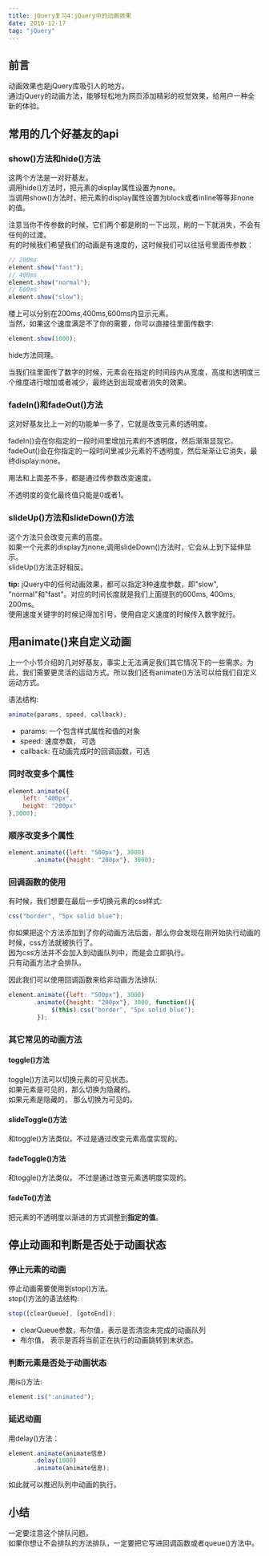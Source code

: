 ```yaml
---
title: jQuery复习4:jQuery中的动画效果
date: 2016-12-17
tag: "jQuery"
---
```

## 前言
动画效果也是jQuery库吸引人的地方。    
通过jQuery的动画方法，能够轻松地为网页添加精彩的视觉效果，给用户一种全新的体验。    
    
## 常用的几个好基友的api
    
### show()方法和hide()方法
这两个方法是一对好基友。    
调用hide()方法时，把元素的display属性设置为none。    
当调用show()方法时，把元素的display属性设置为block或者inline等等非none的值。    
    
注意当你不传参数的时候，它们两个都是刷的一下出现，刷的一下就消失，不会有任何的过渡。    
有的时候我们希望我们的动画是有速度的，这时候我们可以往括号里面传参数：    
    
```js
// 200ms
element.show("fast");
// 400ms
element.show("normal");
// 600ms
element.show("slow");
```

楼上可以分别在200ms,400ms,600ms内显示元素。   
当然，如果这个速度满足不了你的需要，你可以直接往里面传数字:    
    
```js
element.show(1000);
```

hide方法同理。     
   
当我们往里面传了数字的时候，元素会在指定的时间段内从宽度，高度和透明度三个维度进行增加或者减少，最终达到出现或者消失的效果。    
    
### fadeIn()和fadeOut()方法
这对好基友比上一对的功能单一多了，它就是改变元素的透明度。    
    
fadeIn()会在你指定的一段时间里增加元素的不透明度，然后渐渐显现它。   
fadeOut()会在你指定的一段时间里减少元素的不透明度，然后渐渐让它消失，最终display:none。    
    
用法和上面差不多，都是通过传参数改变速度。    
   
不透明度的变化最终值只能是0或者1。    
    
### slideUp()方法和slideDown()方法
这个方法只会改变元素的高度。    
如果一个元素的display为none,调用slideDown()方法时，它会从上到下延伸显示。    
slideUp()方法正好相反。    
    
**tip:** jQuery中的任何动画效果，都可以指定3种速度参数，即"slow", "normal"和"fast"。对应的时间长度就是我们上面提到的600ms, 400ms, 200ms。    
使用速度关键字的时候记得加引号，使用自定义速度的时候传入数字就行。    
    
## 用animate()来自定义动画
上一个小节介绍的几对好基友，事实上无法满足我们其它情况下的一些需求。为此，我们需要更灵活的运动方式。所以我们还有animate()方法可以给我们自定义运动方式。    
    
语法结构:    
    
```js
animate(params, speed, callback);
```

- params: 一个包含样式属性和值的对象
- speed: 速度参数， 可选
- callback: 在动画完成时的回调函数，可选    
   
### 同时改变多个属性
   
```js
element.animate({
    left: "400px",
    height: "200px"
},3000);
```

### 顺序改变多个属性
   
```js
element.animate({left: "500px"}, 3000)
       .animate({height: "200px"}, 3000);
```
    
### 回调函数的使用
有时候，我们想要在最后一步切换元素的css样式:    
   
```js
css("border", "5px solid blue");
```

你如果把这个方法添加到了你的动画方法后面，那么你会发现在刚开始执行动画的时候，css方法就被执行了。    
因为css方法并不会加入到动画队列中，而是会立即执行。    
只有动画方法才会排队。    
     
因此我们可以使用回调函数来给非动画方法排队:   
    
```js
element.animate({left: "500px"}, 3000)
       .animate({height: "200px"}, 3000, function(){
            $(this).css("border", "5px solid blue");
        });
```

### 其它常见的动画方法
#### toggle()方法
toggle()方法可以切换元素的可见状态。    
如果元素是可见的，那么切换为隐藏的。   
如果元素是隐藏的， 那么切换为可见的。    
    
#### slideToggle()方法
和toggle()方法类似，不过是通过改变元素高度实现的。    
   
#### fadeToggle()方法
和toggle()方法类似， 不过是通过改变元素透明度实现的。    

#### fadeTo()方法
把元素的不透明度以渐进的方式调整到**指定的值**。    
   
## 停止动画和判断是否处于动画状态
    
### 停止元素的动画
停止动画需要使用到stop()方法。    
stop()方法的语法结构:    
    
```js
stop([clearQueue], [gotoEnd]);
```

- clearQueue参数，布尔值，表示是否清空未完成的动画队列
- 布尔值， 表示是否将当前正在执行的动画跳转到末状态。    
    
### 判断元素是否处于动画状态
用is()方法:    
    
```js
element.is(":animated");
```

### 延迟动画
用delay()方法：   
   
```js
element.animate(animate信息)
       .delay(1000)
       .animate(animate信息);
```

如此就可以推迟队列中动画的执行。    
    
## 小结
一定要注意这个排队问题。   
如果你想让不会排队的方法排队，一定要把它写进回调函数或者queue()方法中。    



